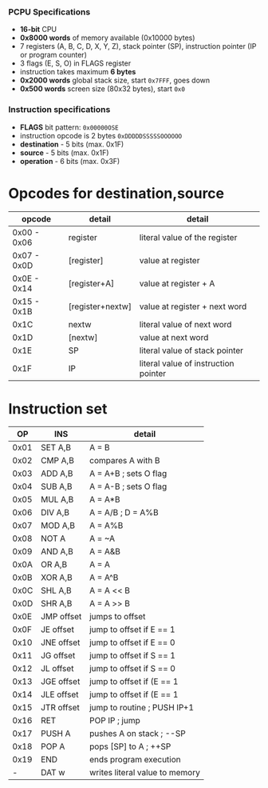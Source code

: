 ### PCPU Specifications
* **16-bit** CPU
* **0x8000 words** of memory available (0x10000 bytes)
* 7 registers (A, B, C, D, X, Y, Z), stack pointer (SP), instruction pointer (IP or program counter)
* 3 flags (E, S, O) in FLAGS register
* instruction takes maximum **6 bytes** 
* **0x2000 words** global stack size, start `0x7FFF`, goes down
* **0x500 words** screen size (80x32 bytes), start `0x0`

### Instruction specifications
* **FLAGS** bit pattern: `0x00000OSE`
* instruction opcode is 2 bytes `0xDDDDDSSSSSOOOOOO`
* **destination** - 5 bits (max. 0x1F)
* **source** - 5 bits (max. 0x1F)
* **operation** - 6 bits (max. 0x3F)

# Opcodes for destination,source

| opcode 	| detail	   | detail				    |
| ------------- | ---------------- | -------------------------------------- |
| 0x00 - 0x06	| register 	   | literal value of the register          |
| 0x07 - 0x0D	| [register]	   | value at register 			    |
| 0x0E - 0x14	| [register+A]     | value at register + A                  |
| 0x15 - 0x1B	| [register+nextw] | value at register + next word          |
| 0x1C		| nextw		   | literal value of next word             |
| 0x1D		| [nextw]          | value at next word                     |
| 0x1E		| SP               | literal value of stack pointer         |
| 0x1F		| IP               | literal value of instruction pointer   |

# Instruction set

| OP     | INS              | detail                              |
| ------ | ---------------- | ----------------------------------- |
| 0x01   | SET A,B          | A = B                               |
| 0x02   | CMP A,B          | compares A with B                   |
| 0x03   | ADD A,B          | A = A+B ; sets O flag               |
| 0x04   | SUB A,B          | A = A-B ; sets O flag               |
| 0x05   | MUL A,B          | A = A*B                             |
| 0x06   | DIV A,B          | A = A/B ; D = A%B                   |
| 0x07   | MOD A,B          | A = A%B                             |
| 0x08   | NOT A            | A = ~A                              |
| 0x09   | AND A,B          | A = A&B                             |
| 0x0A   | OR A,B           | A = A|B                             |
| 0x0B   | XOR A,B          | A = A^B                             |
| 0x0C   | SHL A,B          | A = A << B                          |
| 0x0D   | SHR A,B          | A = A >> B                          |
| 0x0E   | JMP offset       | jumps to offset                     |
| 0x0F   | JE offset        | jump to offset if E == 1            |
| 0x10   | JNE offset       | jump to offset if E == 0            |
| 0x11   | JG offset        | jump to offset if S == 1            |
| 0x12   | JL offset        | jump to offset if S == 0            |
| 0x13   | JGE offset       | jump to offset if (E == 1 | S == 1) |
| 0x14   | JLE offset       | jump to offset if (E == 1 | S == 0) |
| 0x15   | JTR offset       | jump to routine ; PUSH IP+1         |
| 0x16   | RET              | POP IP ; jump                       |
| 0x17   | PUSH A           | pushes A on stack ; --SP            |
| 0x18   | POP A            | pops [SP] to A ; ++SP               |
| 0x19   | END              | ends program execution              |
|   -    | DAT w            | writes literal value to memory      |

